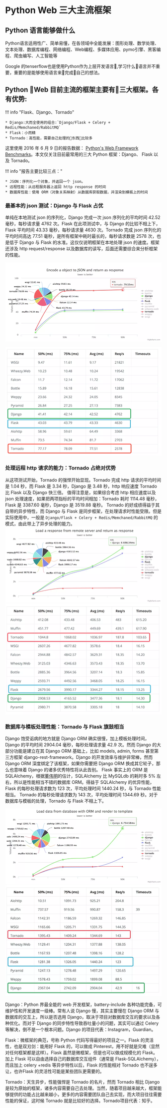 # Python Web 三大主流框架

## Python 语言能够做什么

Python语言适用性广、简单易懂，在各领域中全能发展：图形处理、数学处理、文本处理、数据库编程、网络编程、Web编程、多媒体应用、pymo引擎、黑客编程、爬虫编写、人工智能等

Google 的tenserflow也是使用Python作为上层开发语言,学习什么语言并不重要，重要的是能够使用语言来完成自己的想法。

## Python Web 目前主流的框架主要有三大框架。各有优势:

!!! info "Flask、Django、Tornado"

    * Django:大而全使用的组合:`Django/Flask + Celery + Redis/Memchaned/RabbitMQ`
    * Flask：小而精
    * Tornado：高性能，需要自己处理的东西比较多





这里使用 2016 年 6 月 9 日的报告数据： [Python's Web Framework Benchmarks](http://klen.github.io/py-frameworks-bench/)。本文仅关注目前最常用的三大 Python 框架：Django、 Flask 以及 Tornado。

!!! info "报告主要比较三点："

    * JSON：序列化一个对象，并返回一个 json。
    * 远程性能：从远程服务器上返回 http response 的时间
    * 数据库性能：使用 ORM（对象关系映射）从数据库获取数据，并渲染到模板上的时间

### 最基本的 json 测试：Django 与 Flask 占优

单纯在本地测试 json 的序列化，Django 完成一次 json 序列化的平均时间 42.52 毫秒，每秒请求量 4762 次。Flask 在此项测试中，与 Django 的比较不相上下，Flask 平均时间 43.33 毫秒，每秒请求量 4630 次。Tornado 完成 json 序列化的平均时间高达 77.51 毫秒，是所有框架中耗时最长的，每秒请求数是 2578 次，也是低于 Django 与 Flask 的水准。这仅仅说明框架在本地处理 json 的速度。框架还涉及 http request/response 以及数据库的读写，后面还需要综合来分析框架的性能。

![server](../assets/images/python/json.webp)

![server](../assets/images/python/jsonpic.webp)


### 处理远程 http 请求的能力：Tornado 占绝对优势

从这项测试开始，Tornado 的强悍开始显现。Tornado 完成 http 请求的平均时间是 1.04 秒，而 Flask 是 3.34 秒，Django 是 3.48 秒，http 响应速度 Tornado 比 Flask 以及 Django 快三倍。
值得注意是，如果综合考虑 http 相应速度以及json 处理速度，如果把两项指标的平均时间相加：Tornado 耗时 1114.48 毫秒，Flask 是 3387.60 毫秒，Django 是 3519.88 毫秒。
Tornado 的好成绩得益于其自带的异步特性，而 Django 与 Flask 是同步框架，在处理请求时性能受限。但是实际使用中，一般是 `Django/Flask + Celery + Redis/Memchaned/RabbitMQ` 的模式，由此带上了异步处理的能力。
![server](../assets/images/python/http.webp)
![server](../assets/images/python/httppic.webp)


### 数据库与模板处理性能：Tornado 与 Flask 旗鼓相当

Django 饱受诟病的地方就是 Django ORM 确实很慢，加上模板处理时间，Django 的平均时间 2904.04 毫秒，每秒处理请求量 42.9 次。然而 Django 的大部分功能是建立在其 Django ORM 基础上，比如 models, admin, forms 甚至第三方框架 django-rest-framework。Django 的开发效率与维护非常棒，然而 Django ORM 深度绑定了该框架，如果你需要把 Django ORM 换成其它轮子，那么也意味着 Django 的诸多优秀特性将从此告别。
Flask 事实上的 ORM 是 SQLAlchemy，根据[董伟明](https://book.douban.com/subject/26852057/)的估计，SQLAlchemy 比 MySQLdb 的耗时多 5% 左右，所以是性能相当不错的数据库 ORM。得益于 SQLAlchemy 的优异性能，Flask 的每秒处理请求数为 123 次，平均处理时间 1440.24 秒，与 Tornado 性能相当。
Tornado 的每秒处理请求数为 143 次，平均处理时间 1344.69 秒。对于数据库与模板的处理，Tornado 与 Flask 不相上下。

![server](../assets/images/python/rom.webp)
![server](../assets/images/python/rompic.webp)

Django：Python 界最全能的 web 开发框架，battery-include 各种功能完备，可维护性和开发速度一级棒。常有人说 Django 慢，其实主要慢在 Django ORM 与数据库的交互上，所以是否选用 Django，取决于项目对数据库交互的要求以及各种优化。而对于 Django 的同步特性导致吞吐量小的问题，其实可以通过 Celery 等解决，倒不是一个根本问题。Django 的项目代表：Instagram，Guardian。


Flask：微框架的典范，号称 Python 代码写得最好的项目之一。Flask 的灵活性，也是双刃剑：能用好 Flask 的，可以做成 Pinterest，用不好就是灾难（显然对任何框架都是这样）。Flask 虽然是微框架，但是也可以做成规模化的 Flask。加上 Flask 可以自由选择自己的数据库交互组件（通常是 Flask-SQLAlchemy），而且加上 celery +redis 等异步特性以后，Flask 的性能相对 Tornado 也不逞多让，也许Flask 的灵活性可能是某些团队更需要的。


Tornado：天生异步，性能强悍是 Tornado 的名片，然而 Tornado 相比 Django 是较为原始的框架，诸多内容需要自己去处理。当然，随着项目越来越大，框架能够提供的功能占比越来越小，更多的内容需要团队自己去实现，而大项目往往需要性能的保证，这时候 Tornado 就是比较好的选择。Tornado项目代表：知乎。
